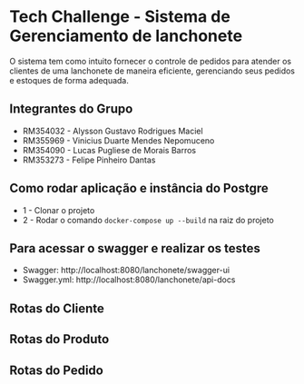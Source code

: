 # Tech Challenge - Sistema de Gerenciamento de lanchonete

O sistema tem como intuito fornecer o controle de pedidos para atender os clientes de uma lanchonete de maneira eficiente, gerenciando seus pedidos e estoques de forma adequada.

## Integrantes do Grupo
- RM354032 - Alysson Gustavo Rodrigues Maciel
- RM355969 - Vinicius Duarte Mendes Nepomuceno
- RM354090 - Lucas Pugliese de Morais Barros
- RM353273 - Felipe Pinheiro Dantas

## Como rodar aplicação e instância do Postgre
- 1 - Clonar o projeto
- 2 - Rodar o comando `docker-compose up --build` na raiz do projeto

## Para acessar o swagger e realizar os testes
- Swagger: http://localhost:8080/lanchonete/swagger-ui
- Swagger.yml: http://localhost:8080/lanchonete/api-docs

## Rotas do Cliente

## Rotas do Produto

## Rotas do Pedido
